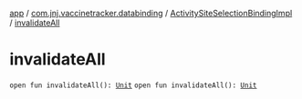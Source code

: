 [app](../../index.md) / [com.jnj.vaccinetracker.databinding](../index.md) / [ActivitySiteSelectionBindingImpl](index.md) / [invalidateAll](./invalidate-all.md)

# invalidateAll

`open fun invalidateAll(): `[`Unit`](https://kotlinlang.org/api/latest/jvm/stdlib/kotlin/-unit/index.html)
`open fun invalidateAll(): `[`Unit`](https://kotlinlang.org/api/latest/jvm/stdlib/kotlin/-unit/index.html)
